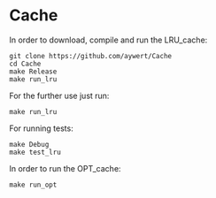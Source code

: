 # Cache
In order to download, compile and run the LRU_cache:
```
git clone https://github.com/aywert/Cache
cd Cache
make Release
make run_lru
```
For the further use just run:

```
make run_lru
```
For running tests:
```
make Debug
make test_lru
```

In order to run the OPT_cache:
```
make run_opt
```



